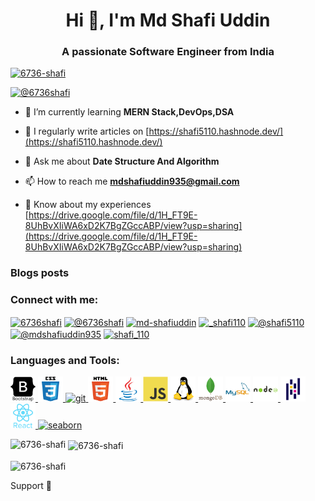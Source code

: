 <h1 align="center">Hi 👋, I'm Md Shafi Uddin</h1>
<h3 align="center">A passionate Software Engineer from India</h3>




<p align="left"> <a href="https://github.com/ryo-ma/github-profile-trophy"><img src="https://github-profile-trophy.vercel.app/?username=6736-shafi" alt="6736-shafi" /></a> </p>

<p align="left"> <a href="https://twitter.com/@6736shafi" target="blank"><img src="https://img.shields.io/twitter/follow/@6736shafi?logo=twitter&style=for-the-badge" alt="@6736shafi" /></a> </p>

- 🌱 I’m currently learning **MERN Stack,DevOps,DSA**

- 📝 I regularly write articles on [https://shafi5110.hashnode.dev/](https://shafi5110.hashnode.dev/)

- 💬 Ask me about **Date Structure And Algorithm**

- 📫 How to reach me **mdshafiuddin935@gmail.com**

- 📄 Know about my experiences [https://drive.google.com/file/d/1H_FT9E-8UhBvXIiWA6xD2K7BgZGccABP/view?usp=sharing](https://drive.google.com/file/d/1H_FT9E-8UhBvXIiWA6xD2K7BgZGccABP/view?usp=sharing)

### Blogs posts
<!-- BLOG-POST-LIST:START -->
<!-- BLOG-POST-LIST:END -->

<h3 align="left">Connect with me:</h3>
<p align="left">
<a href="https://dev.to/6736shafi" target="blank"><img align="center" src="https://raw.githubusercontent.com/rahuldkjain/github-profile-readme-generator/master/src/images/icons/Social/devto.svg" alt="6736shafi" height="30" width="40" /></a>
<a href="https://twitter.com/@6736shafi" target="blank"><img align="center" src="https://raw.githubusercontent.com/rahuldkjain/github-profile-readme-generator/master/src/images/icons/Social/twitter.svg" alt="@6736shafi" height="30" width="40" /></a>
<a href="https://linkedin.com/in/md-shafiuddin" target="blank"><img align="center" src="https://raw.githubusercontent.com/rahuldkjain/github-profile-readme-generator/master/src/images/icons/Social/linked-in-alt.svg" alt="md-shafiuddin" height="30" width="40" /></a>
<a href="https://instagram.com/_shafi110" target="blank"><img align="center" src="https://raw.githubusercontent.com/rahuldkjain/github-profile-readme-generator/master/src/images/icons/Social/instagram.svg" alt="_shafi110" height="30" width="40" /></a>
<a href="https://hashnode.com/@shafi5110" target="blank"><img align="center" src="https://raw.githubusercontent.com/rahuldkjain/github-profile-readme-generator/master/src/images/icons/Social/hashnode.svg" alt="@shafi5110" height="30" width="40" /></a>
<a href="https://www.hackerrank.com/@mdshafiuddin935" target="blank"><img align="center" src="https://raw.githubusercontent.com/rahuldkjain/github-profile-readme-generator/master/src/images/icons/Social/hackerrank.svg" alt="@mdshafiuddin935" height="30" width="40" /></a>
<a href="https://www.leetcode.com/shafi_110" target="blank"><img align="center" src="https://raw.githubusercontent.com/rahuldkjain/github-profile-readme-generator/master/src/images/icons/Social/leet-code.svg" alt="shafi_110" height="30" width="40" /></a>
</p>

<h3 align="left">Languages and Tools:</h3>
<p align="left"> <a href="https://getbootstrap.com" target="_blank" rel="noreferrer"> <img src="https://raw.githubusercontent.com/devicons/devicon/master/icons/bootstrap/bootstrap-plain-wordmark.svg" alt="bootstrap" width="40" height="40"/> </a> <a href="https://www.w3schools.com/css/" target="_blank" rel="noreferrer"> <img src="https://raw.githubusercontent.com/devicons/devicon/master/icons/css3/css3-original-wordmark.svg" alt="css3" width="40" height="40"/> </a> <a href="https://git-scm.com/" target="_blank" rel="noreferrer"> <img src="https://www.vectorlogo.zone/logos/git-scm/git-scm-icon.svg" alt="git" width="40" height="40"/> </a> <a href="https://www.w3.org/html/" target="_blank" rel="noreferrer"> <img src="https://raw.githubusercontent.com/devicons/devicon/master/icons/html5/html5-original-wordmark.svg" alt="html5" width="40" height="40"/> </a> <a href="https://www.java.com" target="_blank" rel="noreferrer"> <img src="https://raw.githubusercontent.com/devicons/devicon/master/icons/java/java-original.svg" alt="java" width="40" height="40"/> </a> <a href="https://developer.mozilla.org/en-US/docs/Web/JavaScript" target="_blank" rel="noreferrer"> <img src="https://raw.githubusercontent.com/devicons/devicon/master/icons/javascript/javascript-original.svg" alt="javascript" width="40" height="40"/> </a> <a href="https://www.linux.org/" target="_blank" rel="noreferrer"> <img src="https://raw.githubusercontent.com/devicons/devicon/master/icons/linux/linux-original.svg" alt="linux" width="40" height="40"/> </a> <a href="https://www.mongodb.com/" target="_blank" rel="noreferrer"> <img src="https://raw.githubusercontent.com/devicons/devicon/master/icons/mongodb/mongodb-original-wordmark.svg" alt="mongodb" width="40" height="40"/> </a> <a href="https://www.mysql.com/" target="_blank" rel="noreferrer"> <img src="https://raw.githubusercontent.com/devicons/devicon/master/icons/mysql/mysql-original-wordmark.svg" alt="mysql" width="40" height="40"/> </a> <a href="https://nodejs.org" target="_blank" rel="noreferrer"> <img src="https://raw.githubusercontent.com/devicons/devicon/master/icons/nodejs/nodejs-original-wordmark.svg" alt="nodejs" width="40" height="40"/> </a> <a href="https://pandas.pydata.org/" target="_blank" rel="noreferrer"> <img src="https://raw.githubusercontent.com/devicons/devicon/2ae2a900d2f041da66e950e4d48052658d850630/icons/pandas/pandas-original.svg" alt="pandas" width="40" height="40"/> </a> <a href="https://reactjs.org/" target="_blank" rel="noreferrer"> <img src="https://raw.githubusercontent.com/devicons/devicon/master/icons/react/react-original-wordmark.svg" alt="react" width="40" height="40"/> </a> <a href="https://seaborn.pydata.org/" target="_blank" rel="noreferrer"> <img src="https://seaborn.pydata.org/_images/logo-mark-lightbg.svg" alt="seaborn" width="40" height="40"/> </a> </p>

<p><img align="left" src="https://github-readme-stats.vercel.app/api/top-langs?username=6736-shafi&show_icons=true&locale=en&layout=compact" alt="6736-shafi" /></p>

<p>&nbsp;<img align="center" src="https://github-readme-stats.vercel.app/api?username=6736-shafi&show_icons=true&locale=en" alt="6736-shafi" /></p>

<p><img align="center" src="https://github-readme-streak-stats.herokuapp.com/?user=6736-shafi&" alt="6736-shafi" /></p>

Support 🙏
